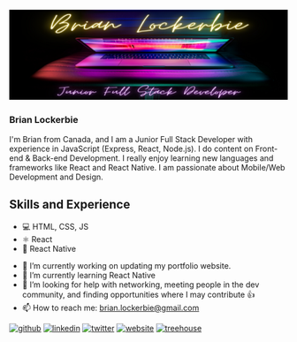 ![Junior Full Stack JavaScript Developer](https://github.com/brianlockerbie/brianlockerbie/blob/main/brian-lockerbie-header1.png)

### Brian Lockerbie
I'm Brian from Canada, and I am a Junior Full Stack Developer with experience in JavaScript (Express, React, Node.js). I do content on Front-end & Back-end Development. I really enjoy learning new languages and frameworks like React and React Native. I am passionate about Mobile/Web Development and Design.

## Skills and Experience
* 💻 HTML, CSS, JS
* ⚛ React
* 📱 React Native

- 🔭 I’m currently working on updating my portfolio website. 
- 🌱 I’m currently learning React Native 
- 🤔 I’m looking for help with networking, meeting people in the dev community, and finding opportunities where I may contribute 👍 
- 📫 How to reach me: brian.lockerbie@gmail.com 


[<img src='https://cdn.jsdelivr.net/npm/simple-icons@3.0.1/icons/github.svg' alt='github' height='40'>](https://github.com/brianlockerbie)  [<img src='https://cdn.jsdelivr.net/npm/simple-icons@3.0.1/icons/linkedin.svg' alt='linkedin' height='40'>](https://www.linkedin.com/in/brian-lockerbie/)  [<img src='https://cdn.jsdelivr.net/npm/simple-icons@3.0.1/icons/twitter.svg' alt='twitter' height='40'>](https://twitter.com/BrianLockerbie)  [<img src='https://cdn.jsdelivr.net/npm/simple-icons@3.0.1/icons/icloud.svg' alt='website' height='40'>](https://brianlockerbie.com)  [<img src='https://cdn.jsdelivr.net/npm/simple-icons@3.0.1/icons/treehouse.svg' alt='treehouse' height='40'>](https://teamtreehouse.com/brianlockerbie)  

